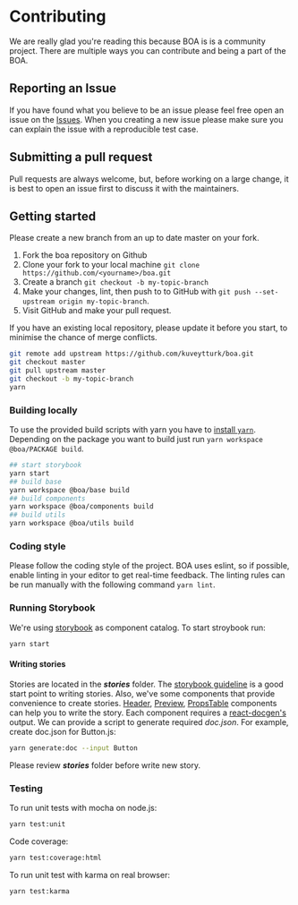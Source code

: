 # Contributing
We are really glad you're reading this because BOA is is a community project. There are multiple ways you can contribute and being a part of the BOA.

## Reporting an Issue
If you have found what you believe to be an issue please feel free open an issue on the [Issues](https://github.com/kuveytturk/boa/issues). When you creating a new issue please make sure you can explain the issue with a reproducible test case.

## Submitting a pull request

Pull requests are always welcome, but, before working on a large change, it is best to open an issue first to discuss it with the maintainers.

## Getting started

Please create a new branch from an up to date master on your fork. 

1. Fork the boa repository on Github
2. Clone your fork to your local machine `git clone https://github.com/<yourname>/boa.git`
3. Create a branch `git checkout -b my-topic-branch`
4. Make your changes, lint, then push to to GitHub with `git push --set-upstream origin my-topic-branch`.
5. Visit GitHub and make your pull request.


If you have an existing local repository, please update it before you start, to minimise the chance of merge conflicts.

```sh
git remote add upstream https://github.com/kuveytturk/boa.git
git checkout master
git pull upstream master
git checkout -b my-topic-branch
yarn
```

### Building locally

To use the provided build scripts with yarn you have to [install `yarn`](https://yarnpkg.com/lang/en/docs/install/). Depending on the package you want to build just run `yarn workspace @boa/PACKAGE build`.

```sh
## start storybook
yarn start
## build base
yarn workspace @boa/base build
## build components
yarn workspace @boa/components build
## build utils
yarn workspace @boa/utils build
```

### Coding style

Please follow the coding style of the project. BOA uses eslint, so if possible, enable linting in your editor to get real-time feedback. The linting rules can be run manually with the following command `yarn lint`.

### Running Storybook

We're using [storybook](https://storybook.js.org/) as component catalog. To start stroybook run:
```sh 
yarn start
```

#### Writing stories

Stories are located in the ***stories*** folder. The [storybook guideline](https://storybook.js.org/basics/writing-stories/) is a good start point to writing stories. Also, we've some components that provide convenience to create stories. [Header](stories/base/header.js), [Preview](stories/base/preview.js), [PropsTable](stories/base/props-table.js) components can help you to write the story. Each component requires a [react-docgen's](https://github.com/reactjs/react-docgen) output. We can provide a script to generate required *doc.json*. For example, create doc.json for Button.js:

```sh
yarn generate:doc --input Button
```

Please review ***stories*** folder before write new story.


### Testing

To run unit tests with mocha on node.js:

```sh
yarn test:unit
```

Code coverage:
```sh
yarn test:coverage:html
```

To run unit test with karma on real browser:

```sh
yarn test:karma
```
